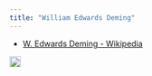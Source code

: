```yaml
---
title: "William Edwards Deming"
---
```


- [W. Edwards Deming - Wikipedia](https://en.wikipedia.org/wiki/W._Edwards_Deming)
<img src='https://scrapbox.io/api/pages/nishio/en/icon' alt='en.icon' height="19.5"/>